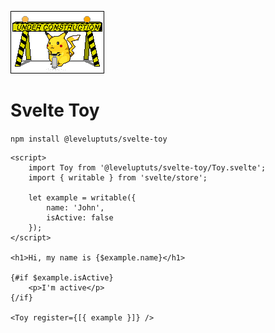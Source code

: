 ![construction.gif](./static/YVPE.gif)

# Svelte Toy

`npm install @leveluptuts/svelte-toy`

```svelte
<script>
	import Toy from '@leveluptuts/svelte-toy/Toy.svelte';
	import { writable } from 'svelte/store';

	let example = writable({
		name: 'John',
		isActive: false
	});
</script>

<h1>Hi, my name is {$example.name}</h1>

{#if $example.isActive}
	<p>I'm active</p>
{/if}

<Toy register={[{ example }]} />
```
